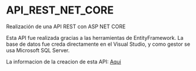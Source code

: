 # API_REST_NET_CORE
Realización de una API REST con ASP NET CORE

Esta API fue realizada gracias a las herramientas de EntityFramework. La base de datos fue creda directamente en el Visual Studio, y como gestor se usa Microsoft SQL Server.


La informacion de la creacion de esta API: <a href="https://youtu.be/WwTshWuJjf8">Aqui</a>


